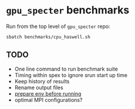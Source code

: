 # `gpu_specter` benchmarks

Run from the top level of `gpu_specter` repo:

```
sbatch benchmarks/cpu_haswell.sh
```

## TODO

 * One line command to run benchmark suite
 * Timing within spex to ignore srun start up time
 * Keep history of results
 * Rename output files
 * [prepare env before running](https://docs.nersc.gov/jobs/best-practices/#improve-efficiency-by-preparing-user-environment-before-running)
 * optimal MPI configurations?


